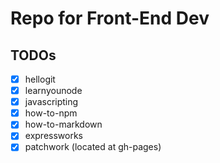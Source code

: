 # Repo for Front-End Dev

## TODOs
- [X] hellogit
- [X] learnyounode
- [X] javascripting
- [X] how-to-npm
- [X] how-to-markdown
- [X] expressworks
- [X] patchwork (located at gh-pages)
